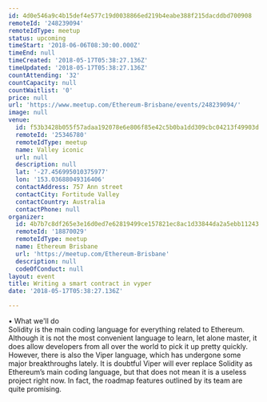 ```yaml
---
id: 4d0e546a9c4b15def4e577c19d0038866ed219b4eabe388f215dacddbd700908
remoteId: '248239094'
remoteIdType: meetup
status: upcoming
timeStart: '2018-06-06T08:30:00.000Z'
timeEnd: null
timeCreated: '2018-05-17T05:38:27.136Z'
timeUpdated: '2018-05-17T05:38:27.136Z'
countAttending: '32'
countCapacity: null
countWaitlist: '0'
price: null
url: 'https://www.meetup.com/Ethereum-Brisbane/events/248239094/'
image: null
venue:
  id: f53b3428b055f57adaa192078e6e806f85e42c5b0ba1dd309cbc04213f49903d
  remoteId: '25346780'
  remoteIdType: meetup
  name: Valley iconic
  url: null
  description: null
  lat: '-27.456995010375977'
  lon: '153.03688049316406'
  contactAddress: 757 Ann street
  contactCity: Fortitude Valley
  contactCountry: Australia
  contactPhone: null
organizer:
  id: 4b7b7c8df265e3e16d0ed7e62819499ce157821ec8ac1d33844da2a5ebb11243
  remoteId: '18870029'
  remoteIdType: meetup
  name: Ethereum Brisbane
  url: 'https://meetup.com/Ethereum-Brisbane'
  description: null
  codeOfConduct: null
layout: event
title: Writing a smart contract in vyper
date: '2018-05-17T05:38:27.136Z'

---
```

<p>• What we'll do<br/>Solidity is the main coding language for everything related to Ethereum. Although it is not the most convenient language to learn, let alone master, it does allow developers from all over the world to pick it up pretty quickly. However, there is also the Viper language, which has undergone some major breakthroughs lately. It is doubtful Viper will ever replace Solidity as Ethereum’s main coding language, but that does not mean it is a useless project right now. In fact, the roadmap features outlined by its team are quite promising.</p>
